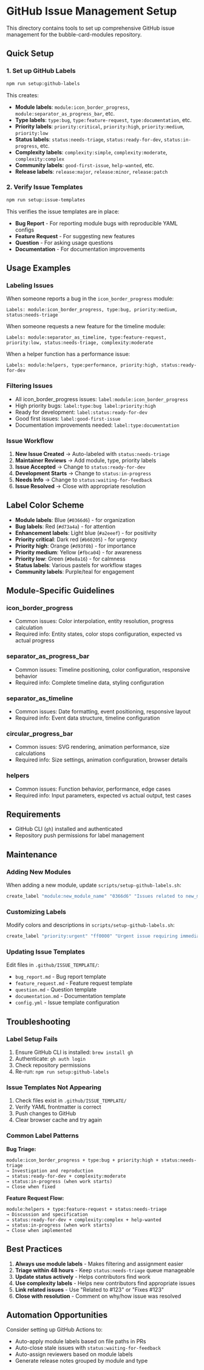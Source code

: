 # GitHub Issue Management Setup

This directory contains tools to set up comprehensive GitHub issue management for the bubble-card-modules repository.

## Quick Setup

### 1. Set up GitHub Labels

```bash
npm run setup:github-labels
```

This creates:

- **Module labels**: `module:icon_border_progress`, `module:separator_as_progress_bar`, etc.
- **Type labels**: `type:bug`, `type:feature-request`, `type:documentation`, etc.
- **Priority labels**: `priority:critical`, `priority:high`, `priority:medium`, `priority:low`
- **Status labels**: `status:needs-triage`, `status:ready-for-dev`, `status:in-progress`, etc.
- **Complexity labels**: `complexity:simple`, `complexity:moderate`, `complexity:complex`
- **Community labels**: `good-first-issue`, `help-wanted`, etc.
- **Release labels**: `release:major`, `release:minor`, `release:patch`

### 2. Verify Issue Templates

```bash
npm run setup:issue-templates
```

This verifies the issue templates are in place:

- **Bug Report** - For reporting module bugs with reproducible YAML configs
- **Feature Request** - For suggesting new features
- **Question** - For asking usage questions
- **Documentation** - For documentation improvements

## Usage Examples

### Labeling Issues

When someone reports a bug in the `icon_border_progress` module:

```
Labels: module:icon_border_progress, type:bug, priority:medium, status:needs-triage
```

When someone requests a new feature for the timeline module:

```
Labels: module:separator_as_timeline, type:feature-request, priority:low, status:needs-triage, complexity:moderate
```

When a helper function has a performance issue:

```
Labels: module:helpers, type:performance, priority:high, status:ready-for-dev
```

### Filtering Issues

- All icon_border_progress issues: `label:module:icon_border_progress`
- High priority bugs: `label:type:bug label:priority:high`
- Ready for development: `label:status:ready-for-dev`
- Good first issues: `label:good-first-issue`
- Documentation improvements needed: `label:type:documentation`

### Issue Workflow

1. **New Issue Created** → Auto-labeled with `status:needs-triage`
2. **Maintainer Reviews** → Add module, type, priority labels
3. **Issue Accepted** → Change to `status:ready-for-dev`
4. **Development Starts** → Change to `status:in-progress`
5. **Needs Info** → Change to `status:waiting-for-feedback`
6. **Issue Resolved** → Close with appropriate resolution

## Label Color Scheme

- **Module labels**: Blue (`#0366d6`) - for organization
- **Bug labels**: Red (`#d73a4a`) - for attention
- **Enhancement labels**: Light blue (`#a2eeef`) - for positivity
- **Priority critical**: Dark red (`#b60205`) - for urgency
- **Priority high**: Orange (`#d93f0b`) - for importance
- **Priority medium**: Yellow (`#fbca04`) - for awareness
- **Priority low**: Green (`#0e8a16`) - for calmness
- **Status labels**: Various pastels for workflow stages
- **Community labels**: Purple/teal for engagement

## Module-Specific Guidelines

### icon_border_progress

- Common issues: Color interpolation, entity resolution, progress calculation
- Required info: Entity states, color stops configuration, expected vs actual progress

### separator_as_progress_bar

- Common issues: Timeline positioning, color configuration, responsive behavior
- Required info: Complete timeline data, styling configuration

### separator_as_timeline

- Common issues: Date formatting, event positioning, responsive layout
- Required info: Event data structure, timeline configuration

### circular_progress_bar

- Common issues: SVG rendering, animation performance, size calculations
- Required info: Size settings, animation configuration, browser details

### helpers

- Common issues: Function behavior, performance, edge cases
- Required info: Input parameters, expected vs actual output, test cases

## Requirements

- GitHub CLI (`gh`) installed and authenticated
- Repository push permissions for label management

## Maintenance

### Adding New Modules

When adding a new module, update `scripts/setup-github-labels.sh`:

```bash
create_label "module:new_module_name" "0366d6" "Issues related to new_module_name module"
```

### Customizing Labels

Modify colors and descriptions in `scripts/setup-github-labels.sh`:

```bash
create_label "priority:urgent" "ff0000" "Urgent issue requiring immediate attention"
```

### Updating Issue Templates

Edit files in `.github/ISSUE_TEMPLATE/`:

- `bug_report.md` - Bug report template
- `feature_request.md` - Feature request template
- `question.md` - Question template
- `documentation.md` - Documentation template
- `config.yml` - Issue template configuration

## Troubleshooting

### Label Setup Fails

1. Ensure GitHub CLI is installed: `brew install gh`
2. Authenticate: `gh auth login`
3. Check repository permissions
4. Re-run: `npm run setup:github-labels`

### Issue Templates Not Appearing

1. Check files exist in `.github/ISSUE_TEMPLATE/`
2. Verify YAML frontmatter is correct
3. Push changes to GitHub
4. Clear browser cache and try again

### Common Label Patterns

**Bug Triage:**

```
module:icon_border_progress + type:bug + priority:high + status:needs-triage
→ Investigation and reproduction
→ status:ready-for-dev + complexity:moderate
→ status:in-progress (when work starts)
→ Close when fixed
```

**Feature Request Flow:**

```
module:helpers + type:feature-request + status:needs-triage
→ Discussion and specification
→ status:ready-for-dev + complexity:complex + help-wanted
→ status:in-progress (when work starts)
→ Close when implemented
```

## Best Practices

1. **Always use module labels** - Makes filtering and assignment easier
2. **Triage within 48 hours** - Keep `status:needs-triage` queue manageable
3. **Update status actively** - Helps contributors find work
4. **Use complexity labels** - Helps new contributors find appropriate issues
5. **Link related issues** - Use "Related to #123" or "Fixes #123"
6. **Close with resolution** - Comment on why/how issue was resolved

## Automation Opportunities

Consider setting up GitHub Actions to:

- Auto-apply module labels based on file paths in PRs
- Auto-close stale issues with `status:waiting-for-feedback`
- Auto-assign reviewers based on module labels
- Generate release notes grouped by module and type
